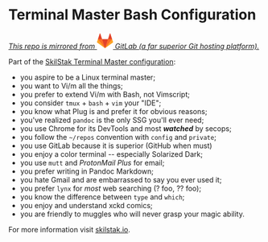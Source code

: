 # Terminal Master Bash Configuration

*[This repo is mirrored from ![Fox](gitlab.png) GitLab (a far superior Git hosting platform).](https://gitlab.com/skilstak/config/bash)*

Part of the [SkilStak Terminal Master configuration](https://gitlab.com/skilstak/config):

* you aspire to be a Linux terminal master;
* you want to Vi/m all the things;
* you prefer to extend Vi/m with Bash, not Vimscript;
* you consider `tmux` + `bash` + `vim` your "IDE";
* you know what Plug is and prefer it for obvious reasons;
* you've realized `pandoc` is the only SSG you'll ever need;
* you use Chrome for its DevTools and most ***watched*** by secops;
* you follow the `~/repos` convention with `config` and `private`;
* you use GitLab because it is superior (GitHub when must)
* you enjoy a color terminal -- especially Solarized Dark;
* you use `mutt` and *ProtonMail Plus* for email;
* you prefer writing in Pandoc Markdown;
* you hate Gmail and are embarrassed to say you ever used it;
* you prefer `lynx` for *most* web searching (? foo, ?? foo);
* you know the difference between `type` and `which`;
* you enjoy and understand xckd comics;
* you are friendly to muggles who will never grasp your magic ability.

For more information visit [skilstak.io](https://skilstak.io/terminals).

